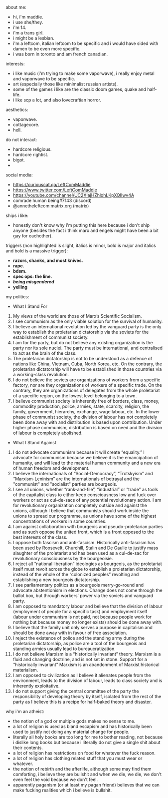 about me:
- hi, i'm maddie.
- i use she/they.
- i'm 14.
- i'm a trans girl.
- i might be a lesbian.
- i'm a leftcom, italian leftcom to be specific and i would have sided with damen to be even more specific.
- i was born in toronto and am french canadian.

interests:
- i like music (i'm trying to make some vaporwave), i really enjoy metal and vaporwave to be specific.
- art (especially those like minimalist russian artists).
- some of the games i like are the classic doom games, quake and half-life.
- i like scp a lot, and also lovecraftian horror.

aesthetics:
- vaporwave.
- cottagecore.
- hell.

do not interact:
- hardcore religious.
- hardcore rightist.
- bigot.
- 

social media:
- https://curiouscat.qa/LeftComMaddie
- https://www.twitter.com/LeftComMaddie
- https://youtube.com/channel/UC2XIajHZhlohLKpXQlIwv4A
- comrade human being#7143 (discord)
- @annetheleftcom:matrix.org (matrix)

ships i like:
- honestly don't know why i'm putting this here because i don't ship anyone (besides the fact i think marx and engels might have been a bit gay for eachother).

triggers (non highlighted is slight, italics is minor, bold is major and italics and bold is a massive trigger):
- **razors, shanks, and most knives.**
- **rape.**
- **bdsm.**
- **spec ops: the line.**
- ***being misgendered***
- **yelling**

my politics:
- What I Stand For
1. My views of the world are those of Marx’s Scientific Socialism.
2. I see communism as the only viable solution for the survival of humanity.
3. I believe an international revolution led by the vanguard party is the only way to establish the proletarian dictatorship via the soviets for the establishment of communist society.
4. I am for the party, but do not believe any existing organization is the party nor its sole nuclei. The party must be international, and centralised to act as the brain of the class.
5. The proletarian dictatorship is not to be understood as a defence of nations like China, Vietnam, Cuba, North Korea, etc. On the contrary, the proletarian dictatorship will have to be established in those countries via a working-class revolution.
6. I do not believe the soviets are organizations of workers from a specific factory, nor are they organizations of workers of a specific trade. On the contrary, they are organizations of delegates from the whole proletariat of a specific region, on the lowest level belonging to a town.
7. I believe communist society is inherently free of borders, class, money, commodity production, police, armies, state, scarcity, religion, the family, government, hierarchy, exchange, wage labour, etc. In the lower phase of communist society, the division of labour has not completely been done away with and distribution is based upon contribution. Under higher phase communism, distribution is based on need and the division of labour is completely abolished. 
- What I Stand Against
1.  I do not advocate communism because it will create “equality.” I advocate for communism because we believe it is the emancipation of humanity, and will lead to the material human community and a new era of human freedom and development.
2. I believe the internationals of “Social-Democracy”, “Trotskyism” and “Marxism-Leninism” are the internationals of betrayal and the "communist" and "socialist" parties are bourgeois.
3. I see all unions, whether “rank-and-file”, “industrial” or “trade” as tools of the capitalist class to either keep consciousness low and fuck over workers or act as cul-de-sacs of any potential revolutionary action. I am for revolutionary organization completely outside and against the unions, although I believe that communists should work inside the unions to spread our programme, as unions have some of the highest concentrations of workers in some countries.
4. I am against collaboration with bourgeois and pseudo-proletarian parties and as such oppose the united front, which is a front opposed to the best interests of the class.
5. I oppose both fascism and anti-fascism. Historically anti-fascism has been used by Roosevelt, Churchill, Stalin and De Gaulle to justify mass slaughter of the proletariat and has been used as a cul-de-sac for revolutionary consciousness by the bourgeoisie.
6. I reject all “national liberation” ideologies as bourgeois, as the proletariat itself must revolt across the globe to establish a proletarian dictatorship, instead of the whole of the “colonized peoples” revolting and establishing a new bourgeois dictatorship.
7. I see parliamentary politics as a bourgeois merry-go-round and advocate abstentionism in elections. Change does not come through the ballot box, but through workers’ power via the soviets and vanguard party.
8. I am opposed to mandatory labour and believe that the division of labour (employment of people for a specific task) and employment itself (labour under communism is not paid, not because people work for nothing but because money no longer exists) should be done away with.
9. I believe that the family unit only serves a purpose in capitalism and should be done away with in favour of free association.
10. I reject the existence of police and the standing army during the proletarian dictatorship, as police are a tool of the bourgeois and standing armies usually lead to bureaucratization.
11. I do not believe Marxism is a “historically invariant” theory. Marxism is a fluid and changing doctrine, and is not set in stone. Support for a “historically invariant” Marxism is an abandonment of Marxist historical materialism.
12. I am opposed to civilization as I believe it alienates people from the environment, leads to the division of labour, leads to class society and is inherently exploitative.
13. I do not support giving the central committee of the party the responsibility of developing theory by itself, isolated from the rest of the party as I believe this is a recipe for half-baked theory and disaster.

why i'm an atheist:
- the notion of a god or multiple gods makes no sense to me.
- a lot of religion is used as bland escapism and has historically been used to justify not doing any material change for people.
- literally all holy books are too long for me to bother reading, not because i dislike long books but because i literally do not give a single shit about their contents.
- a lot of religion has restrictions on food for whatever the fuck reason.
- a lot of religion has clothing related stuff that you must wear or whatever.
- the notion of rebirth and the afterlife, although some may find them comforting, i believe they are bullshit and when we die, we die, we don't even feel the void because we don't feel.
- apparently paganism (or at least my pagan friend) believes that we can make fucking realities which i believe is bullshit.
